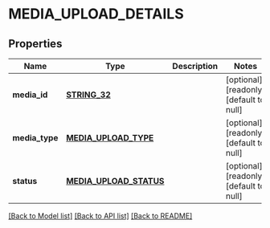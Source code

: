 # MEDIA_UPLOAD_DETAILS

## Properties
Name | Type | Description | Notes
------------ | ------------- | ------------- | -------------
**media_id** | [**STRING_32**](STRING_32.md) |  | [optional] [readonly] [default to null]
**media_type** | [**MEDIA_UPLOAD_TYPE**](MediaUploadType.md) |  | [optional] [readonly] [default to null]
**status** | [**MEDIA_UPLOAD_STATUS**](MediaUploadStatus.md) |  | [optional] [readonly] [default to null]

[[Back to Model list]](../README.md#documentation-for-models) [[Back to API list]](../README.md#documentation-for-api-endpoints) [[Back to README]](../README.md)


